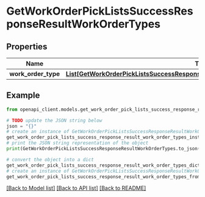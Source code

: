 # GetWorkOrderPickListsSuccessResponseResultWorkOrderTypes


## Properties

Name | Type | Description | Notes
------------ | ------------- | ------------- | -------------
**work_order_type** | [**List[GetWorkOrderPickListsSuccessResponseResultWorkOrderTypesWorkOrderTypeInner]**](GetWorkOrderPickListsSuccessResponseResultWorkOrderTypesWorkOrderTypeInner.md) |  | 

## Example

```python
from openapi_client.models.get_work_order_pick_lists_success_response_result_work_order_types import GetWorkOrderPickListsSuccessResponseResultWorkOrderTypes

# TODO update the JSON string below
json = "{}"
# create an instance of GetWorkOrderPickListsSuccessResponseResultWorkOrderTypes from a JSON string
get_work_order_pick_lists_success_response_result_work_order_types_instance = GetWorkOrderPickListsSuccessResponseResultWorkOrderTypes.from_json(json)
# print the JSON string representation of the object
print(GetWorkOrderPickListsSuccessResponseResultWorkOrderTypes.to_json())

# convert the object into a dict
get_work_order_pick_lists_success_response_result_work_order_types_dict = get_work_order_pick_lists_success_response_result_work_order_types_instance.to_dict()
# create an instance of GetWorkOrderPickListsSuccessResponseResultWorkOrderTypes from a dict
get_work_order_pick_lists_success_response_result_work_order_types_from_dict = GetWorkOrderPickListsSuccessResponseResultWorkOrderTypes.from_dict(get_work_order_pick_lists_success_response_result_work_order_types_dict)
```
[[Back to Model list]](../README.md#documentation-for-models) [[Back to API list]](../README.md#documentation-for-api-endpoints) [[Back to README]](../README.md)


